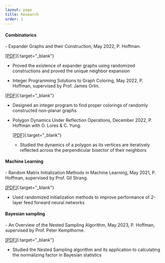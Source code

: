 ```yaml
---
layout: page
title: Research
order: 1
---
```

<h4>Combinatorics</h4>
- Expander Graphs and their Construction, May 2022, P. Hoffman. 
  
  
  [[PDF]]({{site.baseurl}}/assets/Expander_Graphs_and_their_Construction.pdf){:target="_blank"}
  - Proved the existence of expander graphs using randomized constructions and proved the unique neighbor expansion
 

- Integer Programming Solutions to Graph Coloring, May 2022, P. Hoffman, supervised by Prof. James Orlin.


[[PDF]]({{site.baseurl}}/assets/IP_approach_to_coloring_non_planar_graphs.pdf){:target="_blank"}
  - Designed an integer program to find proper colorings of randomly constructed non-planar graphs


- Polygon Dynamics Under Reflection Operations, December 2022, P. Hoffman with O. Lores & C. Yung.


  [[PDF]]({{site.baseurl}}/assets/Final__Polygon_Dynamics-2.pdf){:target="_blank"}
  - Studied the dynamics of a polygon as its vertices are iteratively reflected across the perpendicular bisector of their neighbors


<h4>Machine Learning</h4>
- Random Matrix Initialization Methods in Machine Learning, May 2021, P. Hoffman,
supervised by Prof. Gil Strang. 


  [[PDF]]({{site.baseurl}}/assets/Random_Matrix_Initialization_Methods.pdf){:target="_blank"}
  - Used randomized initialization methods to improve performance of 2-layer feed forward neural networks


<h4>Bayesian sampling</h4>
- An Overview of the Nested Sampling Algorithm, May 2023, P. Hoffman, supervised by
Prof. Peter Kempthorne. 


  [[PDF]]({{site.baseurl}}/assets/Nested_Sampling_Algorithm.pdf){:target="_blank"}
  - Studied the Nested Sampling algorithm and its application to calculating the normalizing factor in Bayesian statistics
